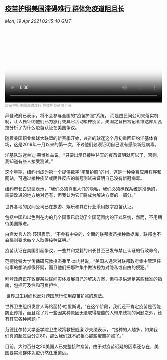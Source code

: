 <!--1618799942000-->
[疫苗护照美国滞碍难行 群体免疫道阻且长](https://www.voachinese.com/a/vaccine-passport-in-us-20210419/5858232.html)
------

<div><i>Mon, 19 Apr 2021 02:15:40 GMT</i></div><video poster="https://images.weserv.nl?url=gdb.voanews.com/0a03ed26-765b-4041-acfc-8b8e7a2fea07_tv_r1_s_w900.jpg" src="https://av.voanews.com/Videoroot/Pangeavideo/2021/04/0/0a/0a03ed26-765b-4041-acfc-8b8e7a2fea07_240p.mp4" style="width:100%" controls></video><div><small style="color: #999;">疫苗护照美国滞碍难行 群体免疫道阻且长</small></div><p>拜登政府已表示，将不会参与全国的“疫苗护照”系统， 而是由民间公司来落实机制，让人民证明他们已为旅行或其它活动接种疫苗。美国之音白宫记者维达库斯瓦拉分析了为什么疫苗认证在美国争议。</p><p>随着美国职业棒球大联盟的新赛季开始，兴奋的球迷这个月初重回纽约洋基体育场，这是2019年十月以来的第一次，不过他们必须证明自己没有感染新冠病毒。</p><p>洋基队球迷兰迪·莱博维兹说，“只要出示已接种14天的疫苗证明就可以了，否则，我知道有些人接受测试。”</p><p>这个星期，纽约州成为第一个提供数字“疫苗护照”的州，这是一种免费应用程序和网站，可通过接种疫苗或阴性反应的新冠测试来证明自己没有新冠病毒。</p><p>纽约市长白思豪表示，“我们必须尊重人们的隐私，我们必须确保系统是准确的，需要改进的地方绝对还有，但我认为它们将成为解决方案的一部分。”<br /><br />世界各地的民间公司已在旅游、娱乐和其它行业采用数字疫苗认证。</p><p>包括中国和以色列在内的几个国家已启动了全国范围内的正式系统，然而，不用期待美国跟进。</p><p>白宫发言人珍·莎琪表示，“不会有中央的、全面的联邦疫苗接种数据库，联邦也不会强制要求每个人取得接种证明。”</p><p>疫苗认证在美国引起争议，一些共和党籍的州长甚至已发布禁止认证的行政命令。</p><p>范德比特大学传播研究教授杰弗里·本内特说，“美国人通常对联邦政府集中管理任何事的想法都很怀疑，而且他们把那种集中做法视为对隐私或自由的侵犯。”<br /><br />拜登政府正在敦促某些民间实体发展自己的解决方案，但将提供满足某些标准的指南，包括可及性和可负担性。</p><p> 世界卫生组织也反对跨国旅行使用疫苗护照的想法。</p><p>世界卫生组织发言人玛格丽特·哈里斯说，“在这个阶段，我们还不肯定疫苗是否能防止传播，而且除了对一些因某种原因无法取得疫苗的人带来歧视的问题之外，还有其它各种问题。”</p><p>范德比尔特大学医学院卫生政策教授威廉·沙夫纳表示， “接种的人越多，如果我们真的超过百分之80，那么我们就不必担心那些疫苗护照了。”</p><p>目前，大约百分之20美国人已完整接种疫苗，由于对疫苗迟疑的因素还存在，美国要实现群体免疫仍然任重道远。</p><p> </p>
